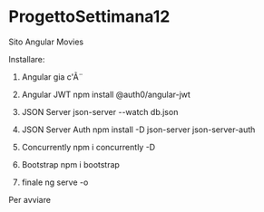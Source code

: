 # ProgettoSettimana12
 Sito Angular Movies

Installare:
1) Angular
gia c'Ã¨

2) Angular JWT
npm install @auth0/angular-jwt

3) JSON Server
json-server --watch db.json

4) JSON Server Auth
npm install -D json-server json-server-auth

5) Concurrently
npm i concurrently -D

6) Bootstrap
npm i bootstrap

7) finale 
ng serve -o

Per avviare 

